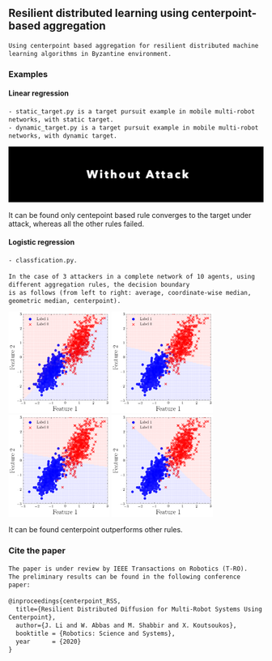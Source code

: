 ## Resilient distributed learning using centerpoint-based aggregation
```
Using centerpoint based aggregation for resilient distributed machine learning algorithms in Byzantine environment. 
```


### Examples
#### Linear regression
```
- static_target.py is a target pursuit example in mobile multi-robot networks, with static target.
- dynamic_target.py is a target pursuit example in mobile multi-robot networks, with dynamic target.
```
![](https://github.com/JianiLi/resilient_distributed_learning_centerpoint/blob/master/fig/simulation.gif)

It can be found only centepoint based rule converges to the target under attack, whereas all the other rules failed.

#### Logistic regression
```
- classfication.py.

In the case of 3 attackers in a complete network of 10 agents, using different aggregation rules, the decision boundary
is as follows (from left to right: average, coordinate-wise median, geometric median, centerpoint).
```
<img src="https://github.com/JianiLi/resilient_distributed_learning_centerpoint/blob/master/fig/clfresults_attacked3_randomoutlier_average.png" alt="drawing" width="200"/> <img src="https://github.com/JianiLi/resilient_distributed_learning_centerpoint/blob/master/fig/clfresults_attacked3_randomoutlier_CM.png" alt="drawing" width="200"/> <img src="https://github.com/JianiLi/resilient_distributed_learning_centerpoint/blob/master/fig/clfresults_attacked3_randomoutlier_GM.png" alt="drawing" width="200"/> <img src="https://github.com/JianiLi/resilient_distributed_learning_centerpoint/blob/master/fig/clfresults_attacked3_randomoutlier_centerpoint.png" alt="drawing" width="200"/>

It can be found centerpoint outperforms other rules.

### Cite the paper
```
The paper is under review by IEEE Transactions on Robotics (T-RO). 
The preliminary results can be found in the following conference paper:

@inproceedings{centerpoint_RSS,  
  title={Resilient Distributed Diffusion for Multi-Robot Systems Using Centerpoint},  
  author={J. Li and W. Abbas and M. Shabbir and X. Koutsoukos},  
  booktitle = {Robotics: Science and Systems},  
  year      = {2020}  
}
```
